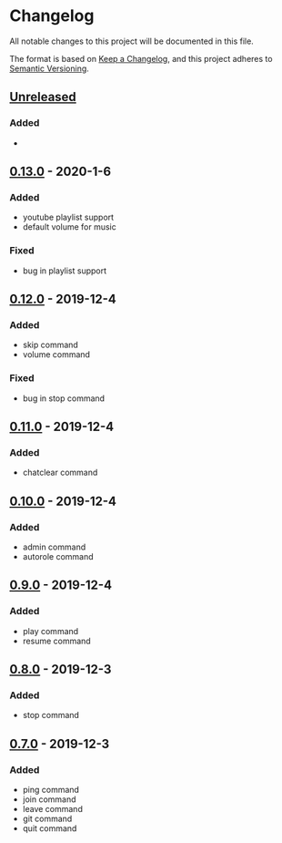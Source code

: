 # Changelog
All notable changes to this project will be documented in this file.

The format is based on [Keep a Changelog](https://keepachangelog.com/en/1.0.0/),
and this project adheres to [Semantic Versioning](https://semver.org/spec/v2.0.0.html).

## [Unreleased]
[Unreleased]: https://github.com/Rushifaaa/tsukasa-bot/compare/v0.13.0...develop
### Added
- 


## [0.13.0] - 2020-1-6
[0.13.0]: https://github.com/Rushifaaa/tsukasa-bot/compare/v0.12.0...v0.13.0
### Added
- youtube playlist support
- default volume for music

### Fixed
- bug in playlist support

## [0.12.0] - 2019-12-4
[0.12.0]: https://github.com/Rushifaaa/tsukasa-bot/compare/v0.11.0...v0.12.0
### Added
- skip command
- volume command

### Fixed
- bug in stop command

## [0.11.0] - 2019-12-4
[0.11.0]: https://github.com/Rushifaaa/tsukasa-bot/compare/v0.10.0...v0.11.0
### Added
- chatclear command

## [0.10.0] - 2019-12-4
[0.10.0]: https://github.com/Rushifaaa/tsukasa-bot/compare/v0.9.0...v0.10.0
### Added
- admin command
- autorole command

## [0.9.0] - 2019-12-4
[0.9.0]: https://github.com/Rushifaaa/tsukasa-bot/compare/v0.8.0...v0.9.0
### Added
- play command
- resume command

## [0.8.0] - 2019-12-3
[0.8.0]: https://github.com/Rushifaaa/tsukasa-bot/compare/v0.7.0...v0.8.0
### Added
- stop command

## [0.7.0] - 2019-12-3
[0.7.0]: https://github.com/Rushifaaa/tsukasa-bot/releases/tag/v0.7.0
### Added
- ping command
- join command
- leave command
- git command
- quit command